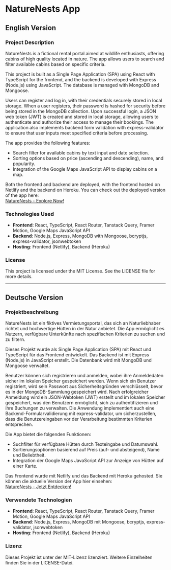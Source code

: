 # NatureNests App

## English Version

### Project Description
NatureNests is a fictional rental portal aimed at wildlife enthusiasts, offering cabins of high quality located in nature. The app allows users to search and filter available cabins based on specific criteria.

This project is built as a Single Page Application (SPA) using React with TypeScript for the frontend, and the backend is developed with Express (Node.js) using JavaScript. The database is managed with MongoDB and Mongoose.

Users can register and log in, with their credentials securely stored in local storage. When a user registers, their password is hashed for security before being stored in the MongoDB collection. Upon successful login, a JSON web token (JWT) is created and stored in local storage, allowing users to authenticate and authorize their access to manage their bookings. The application also implements backend form validation with express-validator to ensure that user inputs meet specified criteria before processing.

The app provides the following features:
- Search filter for available cabins by text input and date selection.
- Sorting options based on price (ascending and descending), name, and popularity.
- Integration of the Google Maps JavaScript API to display cabins on a map.

Both the frontend and backend are deployed, with the frontend hosted on Netlify and the backend on Heroku. You can check out the deployed version of the app here:  
[NatureNests - Explore Now!](https://nature-nests.netlify.app)

### Technologies Used
- **Frontend**: React, TypeScript, React Router, Tanstack Query, Framer Motion, Google Maps JavaScript API
- **Backend**: Node.js, Express, MongoDB with Mongoose, bcryptjs, express-validator, jsonwebtoken
- **Hosting**: Frontend (Netlify), Backend (Heroku)

### License
This project is licensed under the MIT License. See the LICENSE file for more details.

---

## Deutsche Version

### Projektbeschreibung
NatureNests ist ein fiktives Vermietungsportal, das sich an Naturliebhaber richtet und hochwertige Hütten in der Natur anbietet. Die App ermöglicht es Nutzern, verfügbare Unterkünfte nach spezifischen Kriterien zu suchen und zu filtern.

Dieses Projekt wurde als Single Page Application (SPA) mit React und TypeScript für das Frontend entwickelt. Das Backend ist mit Express (Node.js) in JavaScript erstellt. Die Datenbank wird mit MongoDB und Mongoose verwaltet.

Benutzer können sich registrieren und anmelden, wobei ihre Anmeldedaten sicher im lokalen Speicher gespeichert werden. Wenn sich ein Benutzer registriert, wird sein Passwort aus Sicherheitsgründen verschlüsselt, bevor es in der MongoDB-Sammlung gespeichert wird. Nach erfolgreicher Anmeldung wird ein JSON-Webtoken (JWT) erstellt und im lokalen Speicher gespeichert, was den Benutzern ermöglicht, sich zu authentifizieren und ihre Buchungen zu verwalten. Die Anwendung implementiert auch eine Backend-Formularvalidierung mit express-validator, um sicherzustellen, dass die Benutzereingaben vor der Verarbeitung bestimmten Kriterien entsprechen.

Die App bietet die folgenden Funktionen:
- Suchfilter für verfügbare Hütten durch Texteingabe und Datumswahl.
- Sortierungsoptionen basierend auf Preis (auf- und absteigend), Name und Beliebtheit.
- Integration der Google Maps JavaScript API zur Anzeige von Hütten auf einer Karte.

Das Frontend wurde mit Netlify und das Backend mit Heroku gehosted. Sie können die aktuelle Version der App hier einsehen:  
[NatureNests - Jetzt Entdecken!](https://nature-nests.netlify.app)

### Verwendete Technologien
- **Frontend**: React, TypeScript, React Router, Tanstack Query, Framer Motion, Google Maps JavaScript API
- **Backend**: Node.js, Express, MongoDB mit Mongoose, bcryptjs, express-validator, jsonwebtoken
- **Hosting**: Frontend (Netlify), Backend (Heroku)

### Lizenz
Dieses Projekt ist unter der MIT-Lizenz lizenziert. Weitere Einzelheiten finden Sie in der LICENSE-Datei.

